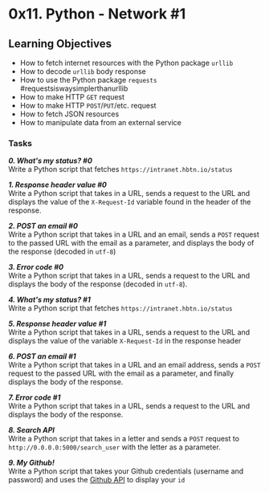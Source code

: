 # 0x11. Python - Network #1

## Learning Objectives


- How to fetch internet resources with the Python package `urllib`
- How to decode `urllib` body response
- How to use the Python package `requests` #requestsiswaysimplerthanurllib
- How to make HTTP `GET` request
- How to make HTTP `POST`/`PUT`/etc. request
- How to fetch JSON resources
- How to manipulate data from an external service

### Tasks

_**0. What's my status? #0**_  
Write a Python script that fetches `https://intranet.hbtn.io/status`  

_**1. Response header value #0**_  
Write a Python script that takes in a URL, sends a request to the URL and displays the value of the `X-Request-Id` variable found in the header of the response.  

_**2. POST an email #0**_  
Write a Python script that takes in a URL and an email, sends a `POST` request to the passed URL with the email as a parameter, and displays the body of the response (decoded in `utf-8`)  

_**3. Error code #0**_  
Write a Python script that takes in a URL, sends a request to the URL and displays the body of the response (decoded in `utf-8`).  

_**4. What's my status? #1**_  
Write a Python script that fetches `https://intranet.hbtn.io/status`  

_**5. Response header value #1**_  
Write a Python script that takes in a URL, sends a request to the URL and displays the value of the variable `X-Request-Id` in the response header  

_**6. POST an email #1**_  
Write a Python script that takes in a URL and an email address, sends a `POST` request to the passed URL with the email as a parameter, and finally displays the body of the response.  

_**7. Error code #1**_  
Write a Python script that takes in a URL, sends a request to the URL and displays the body of the response.  

_**8. Search API**_  
Write a Python script that takes in a letter and sends a `POST` request to `http://0.0.0.0:5000/search_user` with the letter as a parameter.  

_**9. My Github!**_  
Write a Python script that takes your Github credentials (username and password) and uses the [Github API](https://developer.github.com/v3/users/#get-the-authenticated-user) to display your `id`  
